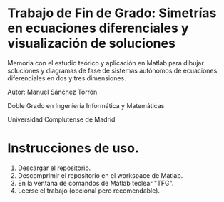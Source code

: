 # Trabajo de Fin de Grado: Simetrías en ecuaciones diferenciales y visualización de soluciones
Memoria con el estudio teórico y aplicación en Matlab para dibujar soluciones y diagramas de fase de sistemas autónomos de ecuaciones diferenciales en dos y tres dimensiones.

Autor: Manuel Sánchez Torrón

Doble Grado en Ingeniería Informática y Matemáticas

Universidad Complutense de Madrid

# Instrucciones de uso.
1. Descargar el repositorio. 
2. Descomprimir el repositorio en el workspace de Matlab.
3. En la ventana de comandos de Matlab teclear "TFG".
4. Leerse el trabajo (opcional pero recomendable).
